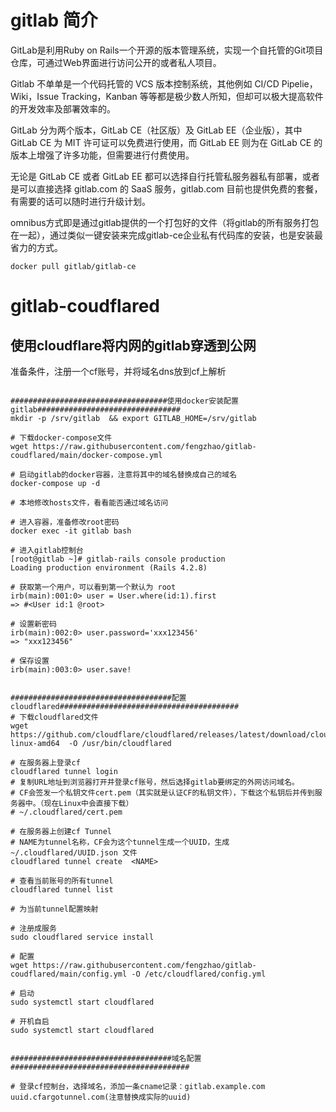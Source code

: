 # gitlab 简介

GitLab是利用Ruby on Rails一个开源的版本管理系统，实现一个自托管的Git项目仓库，可通过Web界面进行访问公开的或者私人项目。

Gitlab 不单单是一个代码托管的 VCS 版本控制系统，其他例如 CI/CD Pipelie，Wiki，Issue Tracking，Kanban 等等都是极少数人所知，但却可以极大提高软件的开发效率及部署效率的。

GitLab 分为两个版本，GitLab CE（社区版）及 GitLab EE（企业版），其中 GitLab CE 为 MIT 许可证可以免费进行使用，而 GitLab EE 则为在 GitLab CE 的版本上增强了许多功能，但需要进行付费使用。

无论是 GitLab CE 或者 GitLab EE 都可以选择自行托管私服务器私有部署，或者是可以直接选择 gitlab.com 的 SaaS 服务，gitlab.com 目前也提供免费的套餐，有需要的话可以随时进行升级计划。

omnibus方式即是通过gitlab提供的一个打包好的文件（将gitlab的所有服务打包在一起），通过类似一键安装来完成gitlab-ce企业私有代码库的安装，也是安装最省力的方式。



```shell
docker pull gitlab/gitlab-ce

```

# gitlab-coudflared

## 使用cloudflare将内网的gitlab穿透到公网

准备条件，注册一个cf账号，并将域名dns放到cf上解析


```shell

###################################使用docker安装配置gitlab################################
mkdir -p /srv/gitlab  && export GITLAB_HOME=/srv/gitlab

# 下载docker-compose文件 
wget https://raw.githubusercontent.com/fengzhao/gitlab-coudflared/main/docker-compose.yml

# 启动gitlab的docker容器，注意将其中的域名替换成自己的域名
docker-compose up -d 

# 本地修改hosts文件，看看能否通过域名访问

# 进入容器，准备修改root密码
docker exec -it gitlab bash 

# 进入gitlab控制台
[root@gitlab ~]# gitlab-rails console production
Loading production environment (Rails 4.2.8)
 
# 获取第一个用户，可以看到第一个默认为 root
irb(main):001:0> user = User.where(id:1).first
=> #<User id:1 @root>
 
# 设置新密码
irb(main):002:0> user.password='xxx123456'
=> "xxx123456"
 
# 保存设置
irb(main):003:0> user.save!


####################################配置cloudflared########################################
# 下载cloudflared文件
wget https://github.com/cloudflare/cloudflared/releases/latest/download/cloudflared-linux-amd64  -O /usr/bin/cloudflared

# 在服务器上登录cf
cloudflared tunnel login
# 复制URL地址到浏览器打开并登录cf账号，然后选择gitlab要绑定的外网访问域名。
# CF会签发一个私钥文件cert.pem（其实就是认证CF的私钥文件），下载这个私钥后并传到服务器中。（现在Linux中会直接下载）
# ~/.cloudflared/cert.pem

# 在服务器上创建cf Tunnel 
# NAME为tunnel名称，CF会为这个tunnel生成一个UUID，生成 ~/.cloudflared/UUID.json 文件
cloudflared tunnel create  <NAME> 

# 查看当前账号的所有tunnel
cloudflared tunnel list

# 为当前tunnel配置映射

# 注册成服务
sudo cloudflared service install

# 配置
wget https://raw.githubusercontent.com/fengzhao/gitlab-coudflared/main/config.yml -O /etc/cloudflared/config.yml

# 启动
sudo systemctl start cloudflared

# 开机自启
sudo systemctl start cloudflared
 

####################################域名配置########################################

# 登录cf控制台，选择域名，添加一条cname记录：gitlab.example.com  uuid.cfargotunnel.com(注意替换成实际的uuid)

```
